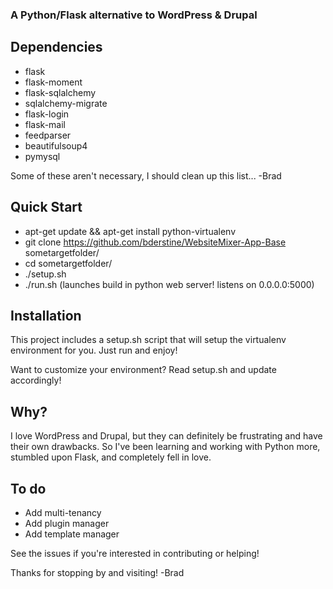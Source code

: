 ### A Python/Flask alternative to WordPress & Drupal

## Dependencies
* flask
* flask-moment
* flask-sqlalchemy
* sqlalchemy-migrate
* flask-login
* flask-mail
* feedparser
* beautifulsoup4
* pymysql

Some of these aren't necessary, I should clean up this list... -Brad

## Quick Start

* apt-get update && apt-get install python-virtualenv
* git clone https://github.com/bderstine/WebsiteMixer-App-Base sometargetfolder/
* cd sometargetfolder/
* ./setup.sh
* ./run.sh (launches build in python web server! listens on 0.0.0.0:5000)

## Installation

This project includes a setup.sh script that will setup the virtualenv environment for you. Just run and enjoy!

Want to customize your environment? Read setup.sh and update accordingly!

## Why?

I love WordPress and Drupal, but they can definitely be frustrating and have their own drawbacks. So I've been learning and working with Python more, stumbled upon Flask, and completely fell in love.

## To do

* Add multi-tenancy
* Add plugin manager
* Add template manager

See the issues if you're interested in contributing or helping!

Thanks for stopping by and visiting! -Brad

